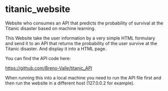 # titanic_website
Website who consumes an API that predicts the probability of survival at the Titanic disaster based on machine learning. 

This Website take the user information by a very simple HTML formulary and send it to an API that returns the probability of the user survive at the Titanic disaster.
And display it into a HTML page.

You can find the API code here:

https://github.com/Breno-Valle/titanic_API


When running this into a local machine you need to run the API file first and then run the website in a different host (127.0.0.2 for example).

